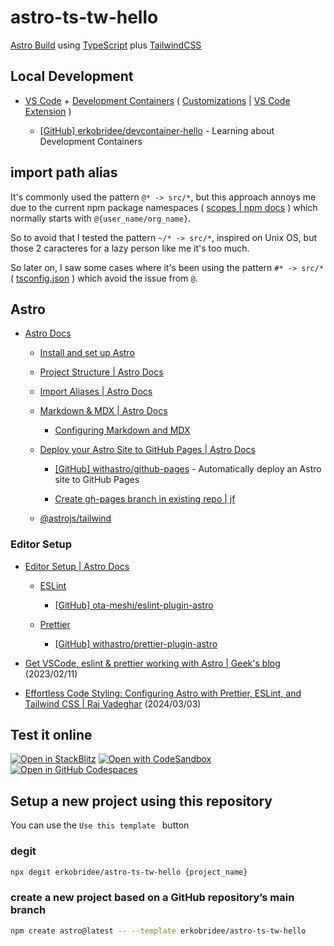 # astro-ts-tw-hello

[Astro Build](https://astro.build/) using [TypeScript](https://www.typescriptlang.org/) plus [TailwindCSS](https://tailwindcss.com/)

## Local Development

- [VS Code](https://code.visualstudio.com/) + [Development Containers](https://containers.dev/) ( [Customizations](https://containers.dev/supporting#visual-studio-code) | [VS Code Extension](https://marketplace.visualstudio.com/items?itemName=ms-vscode-remote.remote-containers) )

  - [[GitHub] erkobridee/devcontainer-hello](https://github.com/erkobridee/devcontainer-hello) - Learning about Development Containers

## import path alias

It's commonly used the pattern `@* -> src/*`, but this approach annoys me due to the current npm package namespaces ( [scopes | npm docs](https://docs.npmjs.com/about-scopes) ) which normally starts with `@{user_name/org_name}`.

So to avoid that I tested the pattern `~/* -> src/*`, inspired on Unix OS, but those 2 caracteres for a lazy person like me it's too much.

So later on, I saw some cases where it's been using the pattern `#* -> src/*` ( [tsconfig.json](/tsconfig.json) ) which avoid the issue from `@`.

## Astro

- [Astro Docs](https://docs.astro.build/en/getting-started/)

  - [Install and set up Astro](https://docs.astro.build/en/install-and-setup/)

  - [Project Structure | Astro Docs](https://docs.astro.build/en/basics/project-structure/)

  - [Import Aliases | Astro Docs](https://docs.astro.build/en/guides/aliases/)

  - [Markdown & MDX | Astro Docs](https://docs.astro.build/en/guides/markdown-content/)

    - [Configuring Markdown and MDX](https://docs.astro.build/en/guides/markdown-content/#configuring-markdown-and-mdx)

  - [Deploy your Astro Site to GitHub Pages | Astro Docs](https://docs.astro.build/en/guides/deploy/github/)

    - [[GitHub] withastro/github-pages](https://github.com/withastro/github-pages) - Automatically deploy an Astro site to GitHub Pages

    - [Create gh-pages branch in existing repo | jf](https://jiafulow.github.io/blog/2020/07/09/create-gh-pages-branch-in-existing-repo/)

  - [@astrojs/tailwind](https://docs.astro.build/en/guides/integrations-guide/tailwind/)

### Editor Setup

- [Editor Setup | Astro Docs](https://docs.astro.build/en/editor-setup/)

  - [ESLint](https://docs.astro.build/en/editor-setup/#eslint)

    - [[GitHub] ota-meshi/eslint-plugin-astro](https://github.com/ota-meshi/eslint-plugin-astro)

  - [Prettier](https://docs.astro.build/en/editor-setup/#prettier)

    - [[GitHub] withastro/prettier-plugin-astro](https://github.com/withastro/prettier-plugin-astro)

- [Get VSCode, eslint & prettier working with Astro | Geek's blog](https://patheticgeek.dev/blog/astro-prettier-eslint-vscode) (2023/02/11)

- [Effortless Code Styling: Configuring Astro with Prettier, ESLint, and Tailwind CSS | Raj Vadeghar](https://r44j.dev/blog/beginner-s-guide-to-setting-up-astro-astro-prettier-eslint-tailwind-css/) (2024/03/03)

## Test it online

[![Open in StackBlitz](https://developer.stackblitz.com/img/open_in_stackblitz.svg)](https://stackblitz.com/github/erkobridee/astro-ts-tw-hello)
[![Open with CodeSandbox](https://assets.codesandbox.io/github/button-edit-lime.svg)](https://codesandbox.io/p/sandbox/github/erkobridee/astro-ts-tw-hello)
[![Open in GitHub Codespaces](https://github.com/codespaces/badge.svg)](https://codespaces.new/erkobridee/astro-ts-tw-hello?devcontainer_path=.devcontainer/devcontainer.json)

## Setup a new project using this repository

You can use the `Use this template ` button

### degit

```sh
npx degit erkobridee/astro-ts-tw-hello {project_name}
```

### create a new project based on a GitHub repository’s main branch

```sh
npm create astro@latest -- --template erkobridee/astro-ts-tw-hello
```
